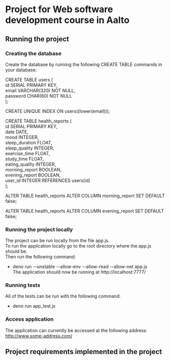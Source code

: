 # Project for Web software development course in Aalto

## Running the project

### Creating the database
Create the database by running the following CREATE TABLE commands in your database:  

CREATE TABLE users (  
  id SERIAL PRIMARY KEY,  
  email VARCHAR(320) NOT NULL,  
  password CHAR(60) NOT NULL  
 );  

 CREATE UNIQUE INDEX ON users((lower(email)));  

 CREATE TABLE health_reports (  
    id SERIAL PRIMARY KEY,  
    date DATE,  
    mood INTEGER,  
    sleep_duration FLOAT,  
    sleep_quality INTEGER,  
    exercise_time FLOAT,  
    study_time FLOAT,  
    eating_quality INTEGER,  
    morning_report BOOLEAN,  
    evening_report BOOLEAN,  
    user_id INTEGER REFERENCES users(id)  
 );  

 ALTER TABLE health_reports ALTER COLUMN morning_report SET DEFAULT false;  

 ALTER TABLE health_reports ALTER COLUMN evening_report SET DEFAULT false;  
 
 ### Running the project locally
 The project can be run locally from the file app.js.  
 To run the application locally go to the root directory where the app.js should be.  
 Then run the following command:  
 * deno run --unstable --allow-env --allow-read --allow-net app.js  
 The application should now be running at http://localhost:7777/  
 
 
 ### Running tests
 All of the tests can be run with the following command:   
 * deno run app_test.js
 
 ### Access application
 The application can currently be accessed at the following address:  
 http://www.some-address.com/  
 
 ## Project requirements implemented in the project

